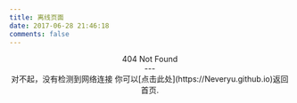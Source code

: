 ```yaml
---
title: 离线页面
date: 2017-06-28 21:46:18
comments: false
---
```

<center>404 Not Found<center>
---
<center>
对不起，没有检测到网络连接
你可以[点击此处](https://Neveryu.github.io)返回首页.

</center>
<blockquote class="blockquote-center">
   
</blockquote>

